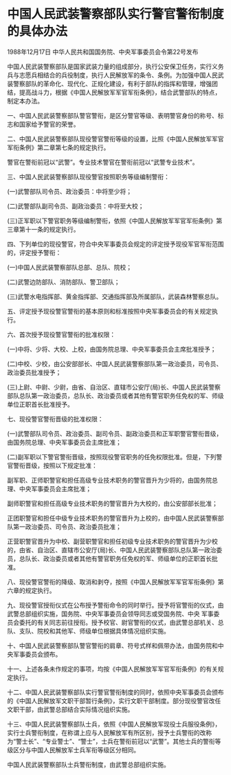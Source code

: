 # 中国人民武装警察部队实行警官警衔制度的具体办法

1988年12月17日 中华人民共和国国务院、中央军事委员会令第22号发布　



中国人民武装警察部队是国家武装力量的组成部分，执行公安保卫任务，实行义务兵与志愿兵相结合的兵役制度，执行人民解放军的条令、条例。为加强中国人民武装警察部队的革命化、现代化、正规化建设，有利于部队的指挥和管理，增强团结，提高战斗力，根据《中国人民解放军军官军衔条例》，结合武警部队的特点，制定本办法。

一、中国人民武装警察部队警官警衔，是区分警官等级、表明警官身份的称号、标志和国家给予警官的荣誉。

二、中国人民武装警察部队现役警官警衔等级的设置，比照《中国人民解放军军官军衔条例》第二章第七条的规定执行。

警官在警衔前冠以“武警”。专业技术警官在警衔前冠以“武警专业技术”。

三、中国人民武装警察部队现役警官按照职务等级编制警衔：

(一)武警部队司令员、政治委员：中将至少将；

(二)武警部队副司令员、副政治委员：中将至大校；

(三)正军职以下警官职务等级编制警衔，依照《中国人民解放军军官军衔条例》第三章第十一条的规定执行。

四、下列单位的现役警官，符合中央军事委员会规定的评定授予现役军官军衔范围的，评定授予警衔：

(一)中国人民武装警察部队总部、总队、院校；

(二)武警边防部队、消防部队、警卫部队；

(三)武警水电指挥部、黄金指挥部、交通指挥部及所属部队，武装森林警察总队。

五、评定授予现役警官警衔的基本原则和标准按照中央军事委员会的有关规定执行。

六、首次授予现役警官警衔的批准权限：

(一)中将、少将、大校、上校，由国务院总理、中央军事委员会主席批准授予；

(二)中校、少校，由公安部部长、中国人民武装警察部队第一政治委员，司令员、政治委员批准授予；

(三)上尉、中尉、少尉，由省、自治区、直辖市公安厅(局)长、中国人民武装警察部队总队第一政治委员，总队长、政治委员或者其他有警官职务任免权的军、师级单位正职首长批准授予。

七、现役警官警衔晋级的批准权限：

(一)武警部队司令员、政治委员、副司令员、副政治委员和正军职警官警衔晋级，由国务院总理、中央军事委员会主席批准；

(二)副军职以下警官警衔晋级，按照现役警官职务的任免权限批准。但是，下列警官警衔晋级，按照以下规定批准：

副军职、正师职警官和担任高级专业技术职务的警官晋升为少将的，由国务院总理、中央军事委员会主席批准；

副师职警官和担任高级专业技术职务的警官晋升为大校的，由公安部部长批准；

正团职警官和担任中级专业技术职务的警官晋升为上校的，由中国人民武装警察部队第一政治委员、司令员、政治委员批准；

正营职警官晋升为中校、副营职警官和担任初级专业技术职务的警官晋升为少校的，由省、自治区、直辖市公安厅(局)长、中国人民武装警察部队总队第一政治委员，总队长、政治委员或者其他有警官职务任免权的军、师级单位的正职首长批准。

八、现役警官警衔的降级、取消和剥夺，按照《中国人民解放军军官军衔条例》第六章的规定执行。

九、现役警官授衔仪式在公布授予警衔命令的同时举行。授予将官警衔的仪式，由武警总部组织实施，国务院、中央军事委员会领导同志或受国务院、中央 军事委员会委托的有关同志前往授衔。授予校官、尉官警衔的仪式，由武警总部机关、总队、支队、院校和其他军、师级单位根据具体情况组织实施。

十、中国人民武装警察部队警官警衔的肩章、符号式样和佩带办法，由国务院和中央军事委员会颁布。

十一、上述各条未作规定的事项，均按《中国人民解放军军官军衔条例》的有关规定执行。

十二、中国人民武装警察部队实行警官警衔制度的同时，依照中央军事委员会颁布的《中国人民解放军文职干部暂行条例》，实行文职干部制度。部分现役警官改任文职干部，由武警总部结合实际情况组织实施。

十三、中国人民武装警察部队士兵，依照《中国人民解放军现役士兵服役条例》，实行士兵警衔制度，在称谓上应与人民解放军有所区别，授予士兵警衔的改称为“警士长”、“专业警士”、“警士”，士兵在警衔前冠以“武警”。其他士兵的警衔等级区分与中国人民解放军士兵军衔等级区分相同。

中国人民武装警察部队士兵警衔制度，由武警总部组织实施。